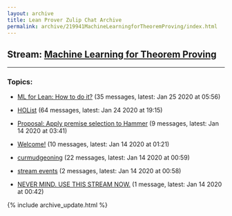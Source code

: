 ```yaml
---
layout: archive
title: Lean Prover Zulip Chat Archive
permalink: archive/219941MachineLearningforTheoremProving/index.html
---
```


## Stream: [Machine Learning for Theorem Proving](https://leanprover-community.github.io/archive/219941MachineLearningforTheoremProving/index.html)
---

### Topics:

* [ML for Lean: How to do it?](97947MLforLeanHowtodoit.html) (35 messages, latest: Jan 25 2020 at 05:56)

* [HOList](34292HOList.html) (64 messages, latest: Jan 24 2020 at 19:15)

* [Proposal: Apply premise selection to Hammer](13801ProposalApplypremiseselectiontoHammer.html) (9 messages, latest: Jan 14 2020 at 03:41)

* [Welcome!](08910Welcome.html) (10 messages, latest: Jan 14 2020 at 01:21)

* [curmudgeoning](51896curmudgeoning.html) (22 messages, latest: Jan 14 2020 at 00:59)

* [stream events](95106streamevents.html) (2 messages, latest: Jan 14 2020 at 00:58)

* [NEVER MIND.  USE THIS STREAM NOW.](33162NEVERMINDUSETHISSTREAMNOW.html) (1 message, latest: Jan 14 2020 at 00:42)


{% include archive_update.html %}